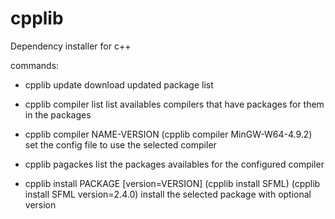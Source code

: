 # cpplib
Dependency installer for c++

commands:

 * cpplib update
download updated package list
 
 * cpplib compiler list
list availables compilers that have packages for them in the packages
 
 * cpplib compiler NAME-VERSION (cpplib compiler MinGW-W64-4.9.2)
set the config file to use the selected compiler

 * cpplib pagackes
list the packages availables for the configured compiler

 * cpplib install PACKAGE [version=VERSION] (cpplib install SFML) (cpplib install SFML version=2.4.0)
install the selected package with optional version


